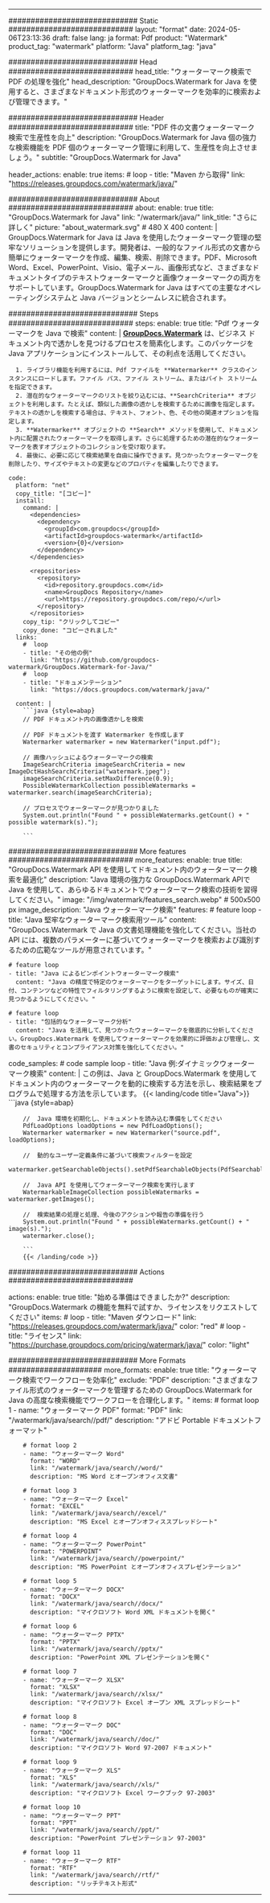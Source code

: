 
---
############################# Static ############################
layout: "format"
date:  2024-05-06T23:13:36
draft: false
lang: ja
format: Pdf
product: "Watermark"
product_tag: "watermark"
platform: "Java"
platform_tag: "java"

############################# Head ############################
head_title: "ウォーターマーク検索で PDF の処理を強化"
head_description: "GroupDocs.Watermark for Java を使用すると、さまざまなドキュメント形式のウォーターマークを効率的に検索および管理できます。"

############################# Header ############################
title: "PDF 件の文書ウォーターマーク検索で生産性を向上" 
description: "GroupDocs.Watermark for Java 個の強力な検索機能を PDF 個のウォーターマーク管理に利用して、生産性を向上させましょう。"
subtitle: "GroupDocs.Watermark for Java" 

header_actions:
  enable: true
  items:
    #  loop
    - title: "Maven から取得"
      link: "https://releases.groupdocs.com/watermark/java/"
      
############################# About ############################
about:
    enable: true
    title: "GroupDocs.Watermark for Java"
    link: "/watermark/java/"
    link_title: "さらに詳しく"
    picture: "about_watermark.svg" # 480 X 400
    content: |
       GroupDocs.Watermark for Java は Java を使用したウォーターマーク管理の堅牢なソリューションを提供します。開発者は、一般的なファイル形式の文書から簡単にウォーターマークを作成、編集、検索、削除できます。PDF、Microsoft Word、Excel、PowerPoint、Visio、電子メール、画像形式など、さまざまなドキュメントタイプのテキストウォーターマークと画像ウォーターマークの両方をサポートしています。GroupDocs.Watermark for Java はすべての主要なオペレーティングシステムと Java バージョンとシームレスに統合されます。

############################# Steps ############################
steps:
    enable: true
    title: "Pdf ウォーターマークを Java で検索"
    content: |
      **[GroupDocs.Watermark](https://products.groupdocs.com/watermark/java/)** は、ビジネス ドキュメント内で透かしを見つけるプロセスを簡素化します。このパッケージを Java アプリケーションにインストールして、その利点を活用してください。
      
      1. ライブラリ機能を利用するには、Pdf ファイルを **Watermarker** クラスのインスタンスにロードします。ファイル パス、ファイル ストリーム、またはバイト ストリームを指定できます。
      2. 潜在的なウォーターマークのリストを絞り込むには、**SearchCriteria** オブジェクトを利用します。たとえば、類似した画像の透かしを検索するために画像を指定します。テキストの透かしを検索する場合は、テキスト、フォント、色、その他の関連オプションを指定します。
      3. **Watermarker** オブジェクトの **Search** メソッドを使用して、ドキュメント内に配置されたウォーターマークを取得します。さらに処理するための潜在的なウォーターマークを表すオブジェクトのコレクションを受け取ります。
      4. 最後に、必要に応じて検索結果を自由に操作できます。見つかったウォーターマークを削除したり、サイズやテキストの変更などのプロパティを編集したりできます。
   
    code:
      platform: "net"
      copy_title: "[コピー]"
      install:
        command: |
          <dependencies>
            <dependency>
              <groupId>com.groupdocs</groupId>
              <artifactId>groupdocs-watermark</artifactId>
              <version>{0}</version>
            </dependency>
          </dependencies>

          <repositories>
            <repository>
              <id>repository.groupdocs.com</id>
              <name>GroupDocs Repository</name>
              <url>https://repository.groupdocs.com/repo/</url>
            </repository>
          </repositories>
        copy_tip: "クリックしてコピー"
        copy_done: "コピーされました"
      links:
        #  loop
        - title: "その他の例"
          link: "https://github.com/groupdocs-watermark/GroupDocs.Watermark-for-Java/"
        #  loop
        - title: "ドキュメンテーション"
          link: "https://docs.groupdocs.com/watermark/java/"
          
      content: |
        ```java {style=abap}
        // PDF ドキュメント内の画像透かしを検索

        // PDF ドキュメントを渡す Watermarker を作成します
        Watermarker watermarker = new Watermarker("input.pdf");
        
        // 画像ハッシュによるウォーターマークの検索
        ImageSearchCriteria imageSearchCriteria = new ImageDctHashSearchCriteria("watermark.jpeg");
        imageSearchCriteria.setMaxDifference(0.9);
        PossibleWatermarkCollection possibleWatermarks = watermarker.search(imageSearchCriteria);

        // プロセスでウォーターマークが見つかりました
        System.out.println("Found " + possibleWatermarks.getCount() + " possible watermark(s).");
        
        ```          
        
############################# More features ############################
more_features:
  enable: true
  title: "GroupDocs.Watermark API を使用してドキュメント内のウォーターマーク検索を最適化"
  description: "Java 環境の強力な GroupDocs.Watermark APIで Java を使用して、あらゆるドキュメントでウォーターマーク検索の技術を習得してください。"
  image: "/img/watermark/features_search.webp" # 500x500 px
  image_description: "Java ウォーターマーク検索"
  features:
    # feature loop
    - title: "Java 堅牢なウォーターマーク検索用ツール"
      content: "GroupDocs.Watermark で Java の文書処理機能を強化してください。当社の API には、複数のパラメーターに基づいてウォーターマークを検索および識別するための広範なツールが用意されています。"

    # feature loop
    - title: "Java によるピンポイントウォーターマーク検索"
      content: "Java の精度で特定のウォーターマークをターゲットにします。サイズ、日付、コンテンツなどの特性でフィルタリングするように検索を設定して、必要なものが確実に見つかるようにしてください。"

    # feature loop
    - title: "包括的なウォーターマーク分析"
      content: "Java を活用して、見つかったウォーターマークを徹底的に分析してください。GroupDocs.Watermark を使用してウォーターマークを効果的に評価および管理し、文書のセキュリティとコンプライアンス対策を強化してください。"
      
  code_samples:
    # code sample loop
    - title: "Java 例:ダイナミックウォーターマーク検索"
      content: |
        この例は、Java と GroupDocs.Watermark を使用してドキュメント内のウォーターマークを動的に検索する方法を示し、検索結果をプログラムで処理する方法を示しています。
        {{< landing/code title="Java">}}
        ```java {style=abap}
        
        //  Java 環境を初期化し、ドキュメントを読み込む準備をしてください
        PdfLoadOptions loadOptions = new PdfLoadOptions();
        Watermarker watermarker = new Watermarker("source.pdf", loadOptions);

        //  動的なユーザー定義条件に基づいて検索フィルターを設定
        watermarker.getSearchableObjects().setPdfSearchableObjects(PdfSearchableObjects.AttachedImages);

        //  Java API を使用してウォーターマーク検索を実行します
        WatermarkableImageCollection possibleWatermarks = watermarker.getImages();

        //  検索結果の処理と処理、今後のアクションや報告の準備を行う
        System.out.println("Found " + possibleWatermarks.getCount() + " image(s).");
        watermarker.close();

        ```
        {{< /landing/code >}}


############################# Actions ############################

actions:
  enable: true
  title: "始める準備はできましたか?"
  description: "GroupDocs.Watermark の機能を無料で試すか、ライセンスをリクエストしてください"
  items:
    #  loop
    - title: "Maven ダウンロード"
      link: "https://releases.groupdocs.com/watermark/java/"
      color: "red"
        #  loop
    - title: "ライセンス"
      link: "https://purchase.groupdocs.com/pricing/watermark/java/"
      color: "light"


############################# More Formats #####################
more_formats:
    enable: true
    title: "ウォーターマーク検索でワークフローを効率化"
    exclude: "PDF"
    description: "さまざまなファイル形式のウォーターマークを管理するための GroupDocs.Watermark for Java の高度な検索機能でワークフローを合理化します。"
    items: 
        # format loop 1
        - name: "ウォーターマーク PDF"
          format: "PDF"
          link: "/watermark/java/search//pdf/"
          description: "アドビ Portable ドキュメントフォーマット"

        # format loop 2
        - name: "ウォーターマーク Word"
          format: "WORD"
          link: "/watermark/java/search//word/"
          description: "MS Word とオープンオフィス文書"
          
        # format loop 3
        - name: "ウォーターマーク Excel"
          format: "EXCEL"
          link: "/watermark/java/search//excel/"
          description: "MS Excel とオープンオフィススプレッドシート"

        # format loop 4
        - name: "ウォーターマーク PowerPoint"
          format: "POWERPOINT"
          link: "/watermark/java/search//powerpoint/"
          description: "MS PowerPoint とオープンオフィスプレゼンテーション"

        # format loop 5
        - name: "ウォーターマーク DOCX"
          format: "DOCX"
          link: "/watermark/java/search//docx/"
          description: "マイクロソフト Word XML ドキュメントを開く"
          
        # format loop 6
        - name: "ウォーターマーク PPTX"
          format: "PPTX"
          link: "/watermark/java/search//pptx/"
          description: "PowerPoint XML プレゼンテーションを開く"
          
        # format loop 7
        - name: "ウォーターマーク XLSX"
          format: "XLSX"
          link: "/watermark/java/search//xlsx/"
          description: "マイクロソフト Excel オープン XML スプレッドシート"

        # format loop 8
        - name: "ウォーターマーク DOC"
          format: "DOC"
          link: "/watermark/java/search//doc/"
          description: "マイクロソフト Word 97-2007 ドキュメント"

        # format loop 9
        - name: "ウォーターマーク XLS"
          format: "XLS"
          link: "/watermark/java/search//xls/"
          description: "マイクロソフト Excel ワークブック 97-2003"

        # format loop 10
        - name: "ウォーターマーク PPT"
          format: "PPT"
          link: "/watermark/java/search//ppt/"
          description: "PowerPoint プレゼンテーション 97-2003"

        # format loop 11
        - name: "ウォーターマーク RTF"
          format: "RTF"
          link: "/watermark/java/search//rtf/"
          description: "リッチテキスト形式"

---